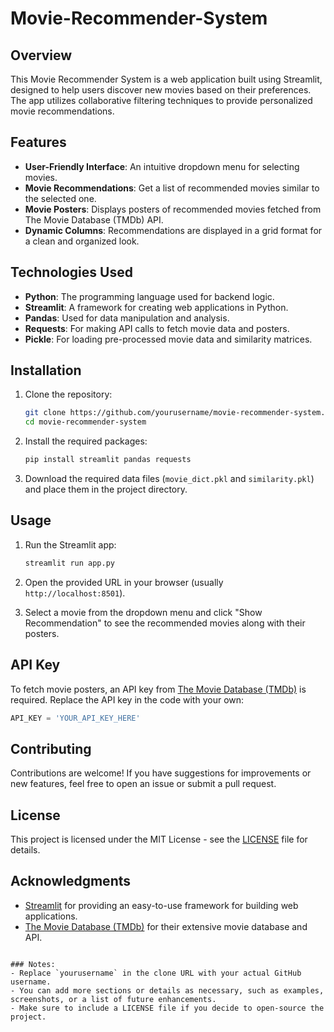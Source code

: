 # Movie-Recommender-System

## Overview

This Movie Recommender System is a web application built using Streamlit, designed to help users discover new movies based on their preferences. The app utilizes collaborative filtering techniques to provide personalized movie recommendations.

## Features

- **User-Friendly Interface**: An intuitive dropdown menu for selecting movies.
- **Movie Recommendations**: Get a list of recommended movies similar to the selected one.
- **Movie Posters**: Displays posters of recommended movies fetched from The Movie Database (TMDb) API.
- **Dynamic Columns**: Recommendations are displayed in a grid format for a clean and organized look.

## Technologies Used

- **Python**: The programming language used for backend logic.
- **Streamlit**: A framework for creating web applications in Python.
- **Pandas**: Used for data manipulation and analysis.
- **Requests**: For making API calls to fetch movie data and posters.
- **Pickle**: For loading pre-processed movie data and similarity matrices.

## Installation

1. Clone the repository:

   ```bash
   git clone https://github.com/yourusername/movie-recommender-system.git
   cd movie-recommender-system
   ```

2. Install the required packages:

   ```bash
   pip install streamlit pandas requests
   ```

3. Download the required data files (`movie_dict.pkl` and `similarity.pkl`) and place them in the project directory.

## Usage

1. Run the Streamlit app:

   ```bash
   streamlit run app.py
   ```

2. Open the provided URL in your browser (usually `http://localhost:8501`).

3. Select a movie from the dropdown menu and click "Show Recommendation" to see the recommended movies along with their posters.

## API Key

To fetch movie posters, an API key from [The Movie Database (TMDb)](https://www.themoviedb.org/) is required. Replace the API key in the code with your own:

```python
API_KEY = 'YOUR_API_KEY_HERE'
```

## Contributing

Contributions are welcome! If you have suggestions for improvements or new features, feel free to open an issue or submit a pull request.

## License

This project is licensed under the MIT License - see the [LICENSE](LICENSE) file for details.

## Acknowledgments

- [Streamlit](https://streamlit.io/) for providing an easy-to-use framework for building web applications.
- [The Movie Database (TMDb)](https://www.themoviedb.org/) for their extensive movie database and API.

```

### Notes:
- Replace `yourusername` in the clone URL with your actual GitHub username.
- You can add more sections or details as necessary, such as examples, screenshots, or a list of future enhancements.
- Make sure to include a LICENSE file if you decide to open-source the project.
